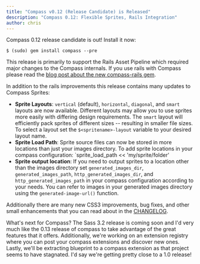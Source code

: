 ```yaml
---
title: "Compass v0.12 (Release Candidate) is Released"
description: "Compass 0.12: Flexible Sprites, Rails Integration"
author: chris
---
```


Compass 0.12 release candidate is out! Install it now:

    $ (sudo) gem install compass --pre

This release is primarily to support the Rails Asset Pipeline which
required major changes to the Compass internals. If you use rails
with Compass please read the [blog post about the new compass-rails
gem][compass-rails].

In addition to the rails improvements this release contains many updates
to Compass Sprites:

* **Sprite Layouts**: `vertical` (default), `horizontal`, `diagonal`, and `smart`
  layouts are now available. Different layouts may allow you to use
  sprites more easily with differing design requirements. The `smart`
  layout will efficiently pack sprites of different sizes -- resulting
  in smaller file sizes. To select a layout set the
  `$<spritename>-layout` variable to your desired layout name.
* **Sprite Load Path**: Sprite source files can now be stored in more locations than
  just your images directory. To add sprite locations in your compass
  configuration: `sprite_load_path << 'my/sprite/folder'
* **Sprite output location**: If you need to output sprites to a
  location other than the images directory set `generated_images_dir`,
  `generated_images_path`, `http_generated_images_dir`, and
  `http_generated_images_path` in your compass configuration according
  to your needs. You can refer to images in your generated images
  directory using the `generated-image-url()` function.

Additionally there are many new CSS3 improvements, bug fixes, and other
small enhancements that you can read about in the
[CHANGELOG](/CHANGELOG/).

What's next for Compass? The Sass 3.2 release is coming soon and I'd
very much like the 0.13 release of compass to take advantage of the
great features that it offers. Additionally, we're working on an
extension registry where you can post your compass extensions and
discover new ones. Lastly, we'll be extracting blueprint to a
compass extension as that project seems to have stagnated. I'd say
we're getting pretty close to a 1.0 release!

[compass-rails]: /blog/2012/01/29/compass-and-rails-integration/
